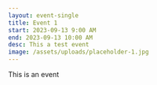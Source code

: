```yaml
---
layout: event-single
title: Event 1
start: 2023-09-13 9:00 AM
end: 2023-09-13 10:00 AM
desc: This a test event
image: /assets/uploads/placeholder-1.jpg
---
```


T﻿his is an event
